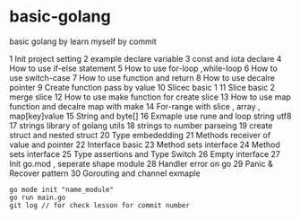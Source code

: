 # basic-golang

basic golang by learn myself by commit



 1 Init project setting
 2 example declare variable
 3 const and iota declare
 4 How to use if-else statement
 5 How to use for-loop ,while-loop
 6 How to use switch-case
 7 How to use function and return
 8 How to use decalre pointer
 9 Create function pass by value
 10 Slicec basic 1
 11 Slice basic 2  merge slice
 12 How to use make function for create slice
 13 How to use  map function and decalre map with make
 14 For-range with slice , array , map[key]value
 15 String and byte[]
 16 Exmaple use rune and loop string utf8
 17 strings library of golang utils
 18 strings to number parseing
 19 create struct and nested struct
 20 Type embededding
 21 Methods receiver of value and pointer
 22 Interface basic
 23 Method sets interface
 24 Method sets interface
 25 Type assertions and Type Switch
 26 Empty interface
 27 Init go.mod , seperate shape module
 28 Handler error on go
 29 Panic & Recover pattern
 30 Gorouting and channel exmaple
 

```shell
go mode init "name_module"
go run main.go
git log // for check lesson for commit number
```
